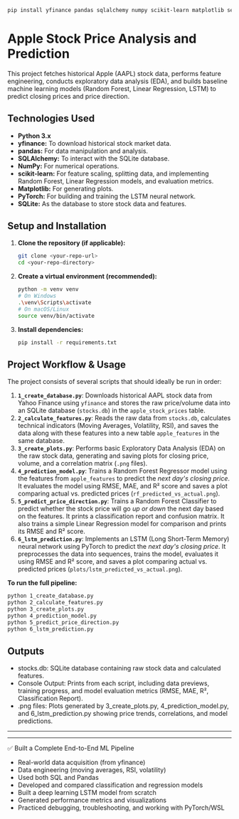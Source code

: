 ``` bash
pip install yfinance pandas sqlalchemy numpy scikit-learn matplotlib seaborn torch torchvision
```

# Apple Stock Price Analysis and Prediction

This project fetches historical Apple (AAPL) stock data, performs feature engineering, conducts exploratory data analysis (EDA), and builds baseline machine learning models (Random Forest, Linear Regression, LSTM) to predict closing prices and price direction.

## Technologies Used

*   **Python 3.x**
*   **yfinance:** To download historical stock market data.
*   **pandas:** For data manipulation and analysis.
*   **SQLAlchemy:** To interact with the SQLite database.
*   **NumPy:** For numerical operations.
*   **scikit-learn:** For feature scaling, splitting data, and implementing Random Forest, Linear Regression models, and evaluation metrics.
*   **Matplotlib:** For generating plots.
*   **PyTorch:** For building and training the LSTM neural network.
*   **SQLite:** As the database to store stock data and features.

## Setup and Installation

1.  **Clone the repository (if applicable):**
    ```bash
    git clone <your-repo-url>
    cd <your-repo-directory>
    ```
2.  **Create a virtual environment (recommended):**
    ```bash
    python -m venv venv
    # On Windows
    .\venv\Scripts\activate
    # On macOS/Linux
    source venv/bin/activate
    ```
3.  **Install dependencies:**
    ```bash
    pip install -r requirements.txt
    ```

## Project Workflow & Usage

The project consists of several scripts that should ideally be run in order:

1.  **`1_create_database.py`**: Downloads historical AAPL stock data from Yahoo Finance using `yfinance` and stores the raw price/volume data into an SQLite database (`stocks.db`) in the `apple_stock_prices` table.
2.  **`2_calculate_features.py`**: Reads the raw data from `stocks.db`, calculates technical indicators (Moving Averages, Volatility, RSI), and saves the data along with these features into a new table `apple_features` in the same database.
3.  **`3_create_plots.py`**: Performs basic Exploratory Data Analysis (EDA) on the raw stock data, generating and saving plots for closing price, volume, and a correlation matrix (`.png` files).
4.  **`4_prediction_model.py`**: Trains a Random Forest Regressor model using the features from `apple_features` to predict the *next day's closing price*. It evaluates the model using RMSE, MAE, and R² score and saves a plot comparing actual vs. predicted prices (`rf_predicted_vs_actual.png`).
5.  **`5_predict_price_direction.py`**: Trains a Random Forest Classifier to predict whether the stock price will go *up or down* the next day based on the features. It prints a classification report and confusion matrix. It also trains a simple Linear Regression model for comparison and prints its RMSE and R² score.
6.  **`6_lstm_prediction.py`**: Implements an LSTM (Long Short-Term Memory) neural network using PyTorch to predict the *next day's closing price*. It preprocesses the data into sequences, trains the model, evaluates it using RMSE and R² score, and saves a plot comparing actual vs. predicted prices (`plots/lstm_predicted_vs_actual.png`).

**To run the full pipeline:**

```bash
python 1_create_database.py
python 2_calculate_features.py
python 3_create_plots.py
python 4_prediction_model.py
python 5_predict_price_direction.py
python 6_lstm_prediction.py
```

## Outputs ##

* stocks.db: SQLite database containing raw stock data and calculated features.
* Console Output: Prints from each script, including data previews, training progress, and model evaluation metrics (RMSE, MAE, R², Classification Report).
* .png files: Plots generated by 3_create_plots.py, 4_prediction_model.py, and 6_lstm_prediction.py showing price trends, correlations, and model predictions.


-------------------------------------------------------------------------------------
-------------------------------------------------------------------------------------

✅ Built a Complete End-to-End ML Pipeline

* Real-world data acquisition (from yfinance)
* Data engineering (moving averages, RSI, volatility)
* Used both SQL and Pandas
* Developed and compared classification and regression models
* Built a deep learning LSTM model from scratch
* Generated performance metrics and visualizations
* Practiced debugging, troubleshooting, and working with PyTorch/WSL